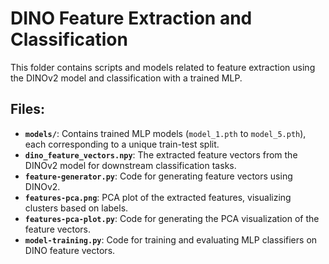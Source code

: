# DINO Feature Extraction and Classification

This folder contains scripts and models related to feature extraction using the DINOv2 model and classification with a trained MLP.

## Files:
- **`models/`**: Contains trained MLP models (`model_1.pth` to `model_5.pth`), each corresponding to a unique train-test split.
- **`dino_feature_vectors.npy`**: The extracted feature vectors from the DINOv2 model for downstream classification tasks.
- **`feature-generator.py`**: Code for generating feature vectors using DINOv2.
- **`features-pca.png`**: PCA plot of the extracted features, visualizing clusters based on labels.
- **`features-pca-plot.py`**: Code for generating the PCA visualization of the feature vectors.
- **`model-training.py`**: Code for training and evaluating MLP classifiers on DINO feature vectors.
